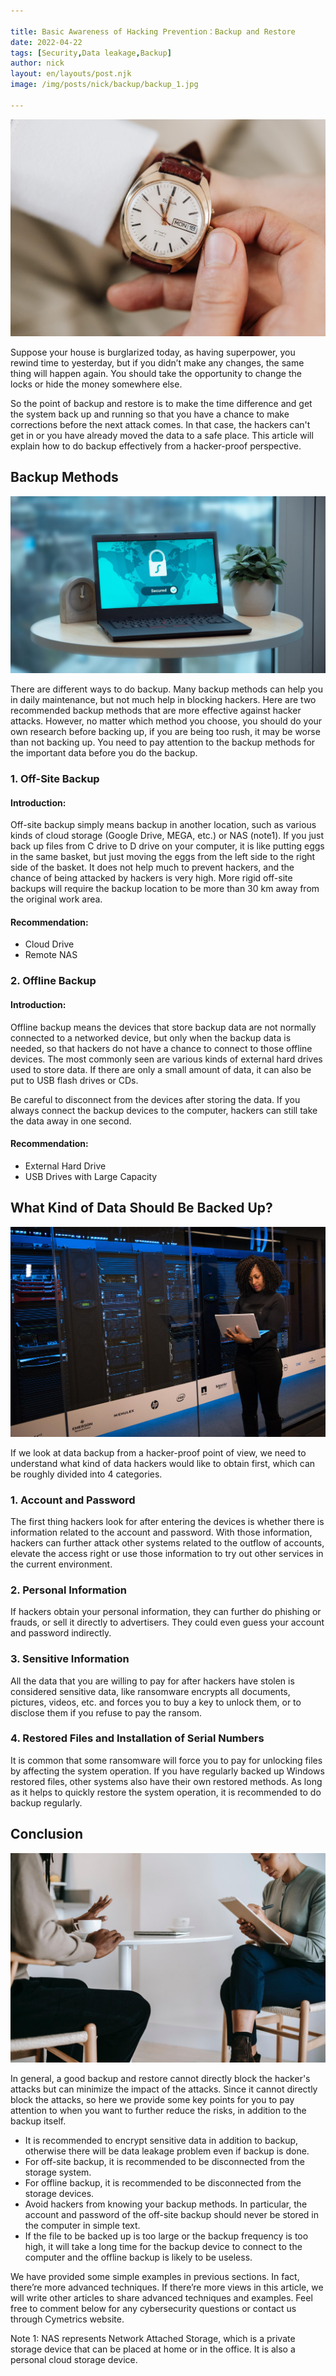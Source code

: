 ```yaml
---

title: Basic Awareness of Hacking Prevention：Backup and Restore
date: 2022-04-22
tags: [Security,Data leakage,Backup]
author: nick
layout: en/layouts/post.njk
image: /img/posts/nick/backup/backup_1.jpg

---
```


![](/img/posts/nick/backup/backup_1.jpg)

Suppose your house is burglarized today, as having superpower, you rewind time to yesterday, but if you didn’t make any changes, the same thing will happen again. You should take the opportunity to change the locks or hide the money somewhere else.

So the point of backup and restore is to make the time difference and get the system back up and running so that you have a chance to make corrections before the next attack comes. In that case, the hackers can't get in or you have already moved the data to a safe place. This article will explain how to do backup effectively from a hacker-proof perspective.


## Backup Methods

![](/img/posts/nick/backup/backup_2.jpg)

There are different ways to do backup. Many backup methods can help you in daily maintenance, but not much help in blocking hackers. Here are two recommended backup methods that are more effective against hacker attacks. However, no matter which method you choose, you should do your own research before backing up, if you are being too rush, it may be worse than not backing up. You need to pay attention to the backup methods for the important data before you do the backup.

### 1. Off-Site Backup

#### Introduction:

Off-site backup simply means backup in another location, such as various kinds of cloud storage (Google Drive, MEGA, etc.) or NAS (note1). If you just back up files from C drive to D drive on your computer, it is like putting eggs in the same basket, but just moving the eggs from the left side to the right side of the basket. It does not help much to prevent hackers, and the chance of being attacked by hackers is very high. More rigid off-site backups will require the backup location to be more than 30 km away from the original work area.

#### Recommendation:

* Cloud Drive
* Remote NAS

### 2. Offline Backup

#### Introduction:

Offline backup means the devices that store backup data are not normally connected to a networked device, but only when the backup data is needed, so that hackers do not have a chance to connect to those offline devices. The most commonly seen are various kinds of external hard drives used to store data. If there are only a small amount of data, it can also be put to USB flash drives or CDs. 

Be careful to disconnect from the devices after storing the data. If you always connect the backup devices to the computer, hackers can still take the data away in one second.

#### Recommendation:

* External Hard Drive
* USB Drives with Large Capacity

## What Kind of Data Should Be Backed Up?

![](/img/posts/nick/backup/backup_3.jpg)

If we look at data backup from a hacker-proof point of view, we need to understand what kind of data hackers would like to obtain first, which can be roughly divided into 4 categories.

### 1. Account and Password

The first thing hackers look for after entering the devices is whether there is information related to the account and password. With those information, hackers can further attack other systems related to the outflow of accounts, elevate the access right or use those information to try out other services in the current environment.

### 2. Personal Information

If hackers obtain your personal information, they can further do phishing or frauds, or sell it directly to advertisers. They could even guess your account and password indirectly.

### 3. Sensitive Information

All the data that you are willing to pay for after hackers have stolen is considered sensitive data, like ransomware encrypts all documents, pictures, videos, etc. and forces you to buy a key to unlock them, or to disclose them if you refuse to pay the ransom.

### 4. Restored Files and Installation of Serial Numbers
It is common that some ransomware will force you to pay for unlocking files by affecting the system operation. If you have regularly backed up Windows restored files, other systems also have their own restored methods. As long as it helps to quickly restore the system operation, it is recommended to do backup regularly.

## Conclusion

![](/img/posts/nick/backup/backup_4.jpg)

In general, a good backup and restore cannot directly block the hacker's attacks but can minimize the impact of the attacks. Since it cannot directly block the attacks, so here we provide some key points for you to pay attention to when you want to further reduce the risks, in addition to the backup itself.

* It is recommended to encrypt sensitive data in addition to backup, otherwise there will be data leakage problem even if backup is done.
* For off-site backup, it is recommended to be disconnected from the storage system.
* For offline backup, it is recommended to be disconnected from the storage devices.
* Avoid hackers from knowing your backup methods. In particular, the account and password of the off-site backup should never be stored in the computer in simple text.
* If the file to be backed up is too large or the backup frequency is too high, it will take a long time for the backup device to connect to the computer and the offline backup is likely to be useless.

We have provided some simple examples in previous sections. In fact, there’re more advanced techniques. If there’re more views in this article, we will write other articles to share advanced techniques and examples. Feel free to comment below for any cybersecurity questions or contact us through Cymetrics website.



Note 1: NAS represents Network Attached Storage, which is a private storage device that can be placed at home or in the office. It is also a personal cloud storage device.


